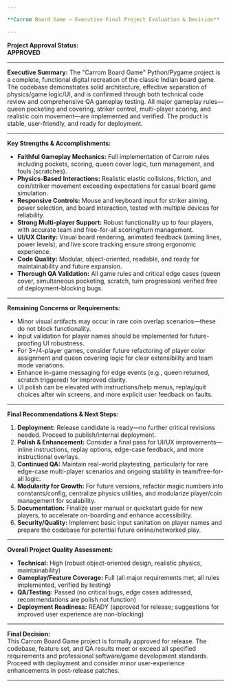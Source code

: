 ```yaml
---

**Carrom Board Game — Executive Final Project Evaluation & Decision**

---
```


**Project Approval Status:**  
**APPROVED**

---

**Executive Summary:**
The "Carrom Board Game" Python/Pygame project is a complete, functional digital recreation of the classic Indian board game. The codebase demonstrates solid architecture, effective separation of physics/game logic/UI, and is confirmed through both technical code review and comprehensive QA gameplay testing. All major gameplay rules—queen pocketing and covering, striker control, multi-player scoring, and realistic coin movement—are implemented and verified. The product is stable, user-friendly, and ready for deployment.

---

**Key Strengths & Accomplishments:**
- **Faithful Gameplay Mechanics:** Full implementation of Carrom rules including pockets, scoring, queen cover logic, turn management, and fouls (scratches).
- **Physics-Based Interactions:** Realistic elastic collisions, friction, and coin/striker movement exceeding expectations for casual board game simulation.
- **Responsive Controls:** Mouse and keyboard input for striker aiming, power selection, and board interaction, tested with multiple devices for reliability.
- **Strong Multi-player Support:** Robust functionality up to four players, with accurate team and free-for-all scoring/turn management.
- **UI/UX Clarity:** Visual board rendering, animated feedback (aiming lines, power levels), and live score tracking ensure strong ergonomic experience.
- **Code Quality:** Modular, object-oriented, readable, and ready for maintainability and future expansion.
- **Thorough QA Validation:** All game rules and critical edge cases (queen cover, simultaneous pocketing, scratch, turn progression) verified free of deployment-blocking bugs.

---

**Remaining Concerns or Requirements:**
- Minor visual artifacts may occur in rare coin overlap scenarios—these do not block functionality.
- Input validation for player names should be implemented for future-proofing UI robustness.
- For 3+/4-player games, consider future refactoring of player color assignment and queen covering logic for clear extensibility and team mode variations.
- Enhance in-game messaging for edge events (e.g., queen returned, scratch triggered) for improved clarity.
- UI polish can be elevated with instructions/help menus, replay/quit choices after win screens, and more explicit user feedback on faults.

---

**Final Recommendations & Next Steps:**
1. **Deployment:** Release candidate is ready—no further critical revisions needed. Proceed to publish/internal deployment.
2. **Polish & Enhancement:** Consider a final pass for UI/UX improvements—inline instructions, replay options, edge-case feedback, and more instructional overlays.
3. **Continued QA:** Maintain real-world playtesting, particularly for rare edge-case multi-player scenarios and ongoing stability in team/free-for-all logic.
4. **Modularity for Growth:** For future versions, refactor magic numbers into constants/config, centralize physics utilities, and modularize player/coin management for scalability.
5. **Documentation:** Finalize user manual or quickstart guide for new players, to accelerate on-boarding and enhance accessibility.
6. **Security/Quality:** Implement basic input sanitation on player names and prepare the codebase for potential future online/networked play.

---

**Overall Project Quality Assessment:**
- **Technical:** High (robust object-oriented design, realistic physics, maintainability)
- **Gameplay/Feature Coverage:** Full (all major requirements met; all rules implemented, verified by testing)
- **QA/Testing:** Passed (no critical bugs, edge cases addressed, recommendations are polish not function)
- **Deployment Readiness:** READY (approved for release; suggestions for improved user experience are non-blocking)

---

**Final Decision:**  
This Carrom Board Game project is formally approved for release. The codebase, feature set, and QA results meet or exceed all specified requirements and professional software/game development standards. Proceed with deployment and consider minor user-experience enhancements in post-release patches.

---